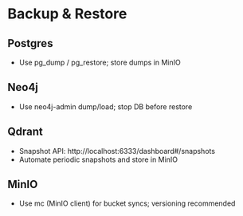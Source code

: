# Backup & Restore

## Postgres
- Use pg_dump / pg_restore; store dumps in MinIO

## Neo4j
- Use neo4j-admin dump/load; stop DB before restore

## Qdrant
- Snapshot API: http://localhost:6333/dashboard#/snapshots
- Automate periodic snapshots and store in MinIO

## MinIO
- Use mc (MinIO client) for bucket syncs; versioning recommended

